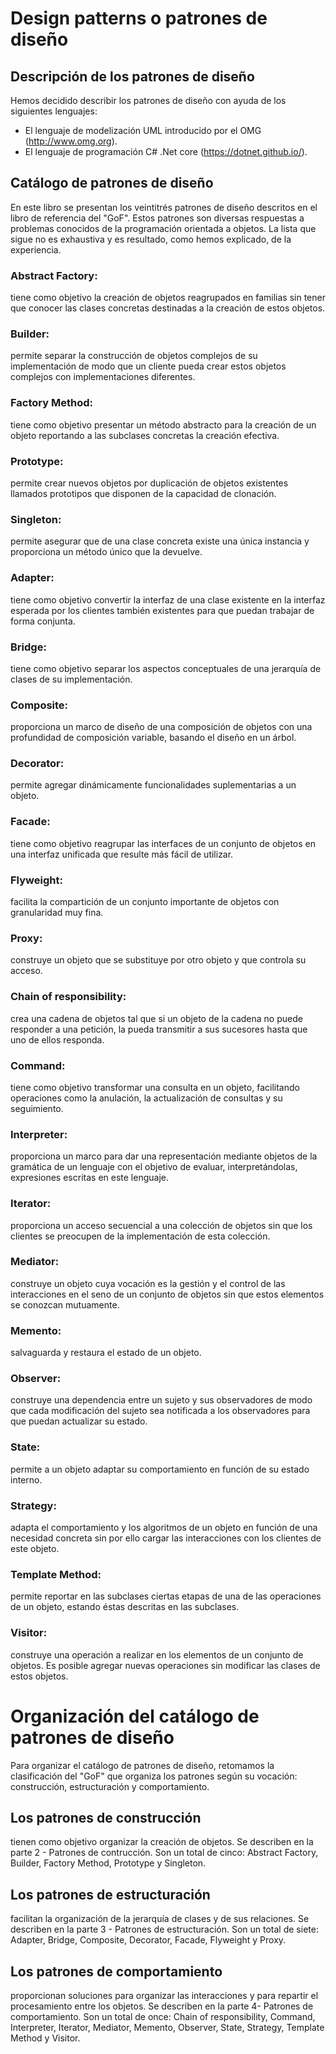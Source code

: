 # Design patterns o patrones de diseño

## Descripción de los patrones de diseño 
Hemos decidido describir los patrones de diseño con ayuda de los siguientes lenguajes: 

* El lenguaje de modelización UML introducido por el OMG (http://www.omg.org). 
* El lenguaje de programación C# .Net core (https://dotnet.github.io/). 


## Catálogo de patrones de diseño 

En este libro se presentan los veintitrés patrones de diseño descritos en el libro de
referencia del "GoF". Estos patrones son diversas respuestas a problemas conocidos de
la programación orientada a objetos. La lista que sigue no es exhaustiva y es resultado,
como hemos explicado, de la experiencia. 

### Abstract Factory: 
tiene como objetivo la creación de objetos reagrupados en
familias sin tener que conocer las clases concretas destinadas a la creación de
estos objetos. 

### Builder: 
permite separar la construcción de objetos complejos de su
implementación de modo que un cliente pueda crear estos objetos complejos con
implementaciones diferentes. 
### Factory Method: 
tiene como objetivo presentar un método abstracto para la
creación de un objeto reportando a las subclases concretas la creación efectiva. 
### Prototype: 
permite crear nuevos objetos por duplicación de objetos existentes
llamados prototipos que disponen de la capacidad de clonación. 
### Singleton: 
permite asegurar que de una clase concreta existe una única
instancia y proporciona un método único que la devuelve. 
### Adapter: 
tiene como objetivo convertir la interfaz de una clase existente en la
interfaz esperada por los clientes también existentes para que puedan trabajar de
forma conjunta. 
### Bridge:
tiene como objetivo separar los aspectos conceptuales de una jerarquía
de clases de su implementación. 
### Composite: 
proporciona un marco de diseño de una composición de objetos con
una profundidad de composición variable, basando el diseño en un árbol. 
### Decorator: 
permite agregar dinámicamente funcionalidades suplementarias a un
objeto. 
### Facade: 
tiene como objetivo reagrupar las interfaces de un conjunto de objetos
en una interfaz unificada que resulte más fácil de utilizar. 
### Flyweight: 
facilita la compartición de un conjunto importante de objetos con
granularidad muy fina. 
### Proxy: 
construye un objeto que se substituye por otro objeto y que controla su
acceso. 
### Chain of responsibility: 
crea una cadena de objetos tal que si un objeto de la
cadena no puede responder a una petición, la pueda transmitir a sus sucesores
hasta que uno de ellos responda. 
### Command: 
tiene como objetivo transformar una consulta en un objeto,
facilitando operaciones como la anulación, la actualización de consultas y su
seguimiento. 
### Interpreter: 
proporciona un marco para dar una representación mediante
objetos de la gramática de un lenguaje con el objetivo de evaluar,
interpretándolas, expresiones escritas en este lenguaje. 
### Iterator: 
proporciona un acceso secuencial a una colección de objetos sin que
los clientes se preocupen de la implementación de esta colección. 
### Mediator: 
construye un objeto cuya vocación es la gestión y el control de las
interacciones en el seno de un conjunto de objetos sin que estos elementos se
conozcan mutuamente. 
### Memento: 
salvaguarda y restaura el estado de un objeto. 
### Observer: 
construye una dependencia entre un sujeto y sus observadores de
modo que cada modificación del sujeto sea notificada a los observadores para
que puedan actualizar su estado. 
### State: 
permite a un objeto adaptar su comportamiento en función de su estado
interno. 
### Strategy: 
adapta el comportamiento y los algoritmos de un objeto en función de
una necesidad concreta sin por ello cargar las interacciones con los clientes de
este objeto. 
### Template Method: 
permite reportar en las subclases ciertas etapas de una de las
operaciones de un objeto, estando éstas descritas en las subclases. 
### Visitor: 

construye una operación a realizar en los elementos de un conjunto de
objetos. Es posible agregar nuevas operaciones sin modificar las clases de estos
objetos. 


# Organización del catálogo de patrones de diseño 
Para organizar el catálogo de patrones de diseño, retomamos la clasificación del "GoF"
que organiza los patrones según su vocación: construcción, estructuración y
comportamiento. 

## Los patrones de construcción 
tienen como objetivo organizar la creación de objetos. Se describen en la parte 2 - Patrones de contrucción. Son un total de cinco: Abstract Factory, Builder, Factory Method, Prototype y Singleton. 

## Los patrones de estructuración 
facilitan la organización de la jerarquía de clases y de sus relaciones. Se describen en la parte 3 - Patrones de estructuración. Son un total de siete: Adapter, Bridge, Composite, Decorator, Facade, Flyweight y Proxy. 

## Los patrones de comportamiento 
proporcionan soluciones para organizar las interacciones y para repartir el procesamiento entre los objetos. Se describen en la parte 4- Patrones de comportamiento. Son un total de once: Chain of responsibility, Command, Interpreter, Iterator, Mediator, Memento, Observer, State, Strategy, Template Method y Visitor. 
 
